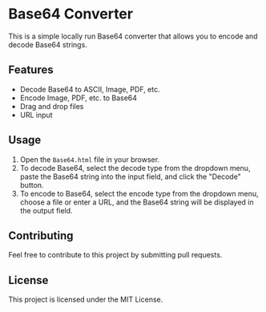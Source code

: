 # Base64 Converter

This is a simple locally run Base64 converter that allows you to encode and decode Base64 strings.

## Features

- Decode Base64 to ASCII, Image, PDF, etc.
- Encode Image, PDF, etc. to Base64
- Drag and drop files
- URL input

## Usage

1. Open the `Base64.html` file in your browser.
2. To decode Base64, select the decode type from the dropdown menu, paste the Base64 string into the input field, and click the "Decode" button.
3. To encode to Base64, select the encode type from the dropdown menu, choose a file or enter a URL, and the Base64 string will be displayed in the output field.

## Contributing

Feel free to contribute to this project by submitting pull requests.

## License

This project is licensed under the MIT License.
